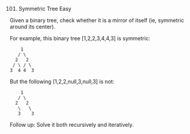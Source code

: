 101. Symmetric Tree
Easy

Given a binary tree, check whether it is a mirror of itself (ie, symmetric around its center).

For example, this binary tree [1,2,2,3,4,4,3] is symmetric:

        1
       / \
      2   2
     / \ / \
    3  4 4  3
 

But the following [1,2,2,null,3,null,3] is not:

        1
       / \
      2   2
       \   \
       3    3
 

Follow up: Solve it both recursively and iteratively.